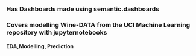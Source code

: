 ### Has Dashboards made using semantic.dashboards
### Covers modelling Wine-DATA from the UCI Machine Learning repository with jupyternotebooks
#### EDA,Modelling, Prediction
